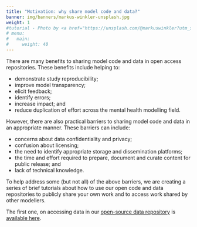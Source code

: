 ```yaml
---
title: "Motivation: why share model code and data?"
banner: img/banners/markus-winkler-unsplash.jpg
weight: 1
#tutorial - Photo by <a href="https://unsplash.com/@markuswinkler?utm_source=unsplash&utm_medium=referral&utm_content=creditCopyText">Markus Winkler</a> on <a href="https://unsplash.com/s/photos/tutorial?utm_source=unsplash&utm_medium=referral&utm_content=creditCopyText">Unsplash</a>
# menu:
#   main:
#     weight: 40
---
```

There are many benefits to sharing model code and data in open access repositories. These benefits include helping to:

- demonstrate study reproducibility;
- improve model transparency;
- elicit feedback;
- identify errors;
- increase impact; and
- reduce duplication of effort across the mental health modelling field.

However, there are also practical barriers to sharing model code and data in an appropriate manner. These barriers can include:

- concerns about data confidentiality and privacy;
- confusion about licensing;
- the need to identify appropriate storage and dissemination platforms;
- the time and effort required to prepare, document and curate content for public release; and
- lack of technical knowledge.

To help address some (but not all) of the above barriers, we are creating a series of brief tutorials about how to use our open code and data repositories to publicly share your own work and to access work shared by other modellers.

The first one, on accessing data in our [open-source data repository](/blog/2022/08/22/open-data/) is [available here](/blog/2022/08/28/access_open_data/).

<!--add blocks of content here to add more sections to the community page -->
